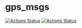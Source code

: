 # gps_msgs

[![Actions Status](https://img.shields.io/github/workflow/status/gloryhry/gps_msgs/kinetic_amd64)](https://github.com/gloryhry/gps_msgs/actions)
[![Actions Status](https://img.shields.io/github/workflow/status/gloryhry/gps_msgs/melodic_amd64)](https://github.com/gloryhry/gps_msgs/actions)
